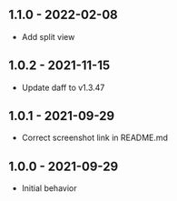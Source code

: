 ## 1.1.0 - 2022-02-08
* Add split view

## 1.0.2 - 2021-11-15
* Update daff to v1.3.47

## 1.0.1 - 2021-09-29
* Correct screenshot link in README.md

## 1.0.0 - 2021-09-29
* Initial behavior
